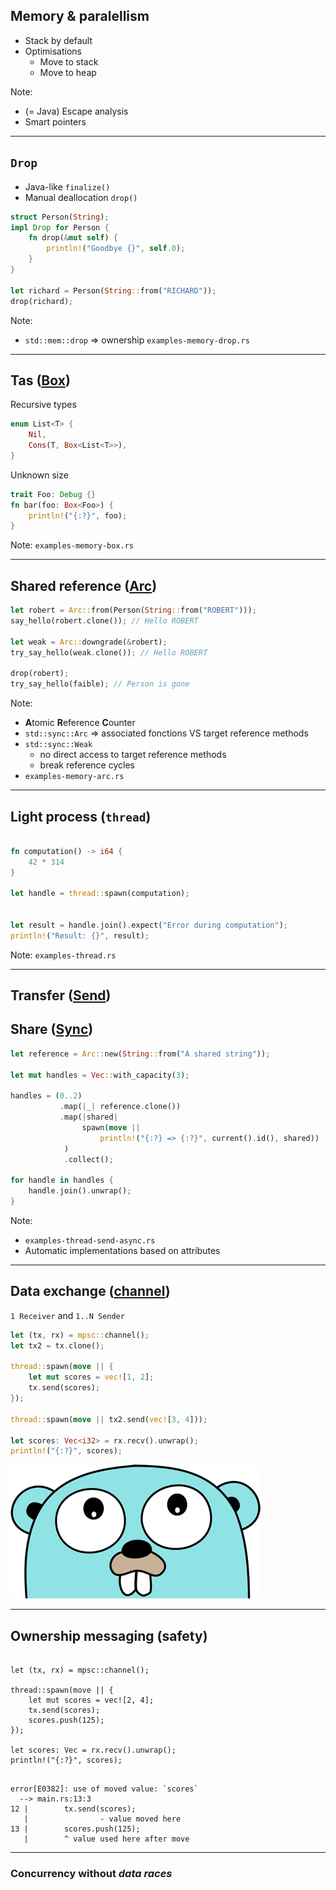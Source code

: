 ## Memory & paralellism

* Stack by default
* Optimisations
    * Move to stack
    * Move to heap

Note:
* (= Java) Escape analysis
* Smart pointers

---

## `Drop`

* Java-like `finalize()`
* Manual deallocation `drop()`

```rust
struct Person(String);
impl Drop for Person {
    fn drop(&mut self) {
        println!("Goodbye {}", self.0);
    }
}

let richard = Person(String::from("RICHARD"));
drop(richard);
```

Note:
* `std::mem::drop` => ownership
`examples-memory-drop.rs`

---

## Tas ([Box](https://doc.rust-lang.org/std/boxed/struct.Box.html))

Recursive types

```rust
enum List<T> {
    Nil,
    Cons(T, Box<List<T>>),
}
```

Unknown size

```rust
trait Foo: Debug {}
fn bar(foo: Box<Foo>) {
    println!("{:?}", foo);
}
```

Note:
`examples-memory-box.rs`

---

## Shared reference ([Arc](https://doc.rust-lang.org/std/sync/struct.Arc.html))

```rust
let robert = Arc::from(Person(String::from("ROBERT")));
say_hello(robert.clone()); // Hello ROBERT

let weak = Arc::downgrade(&robert);
try_say_hello(weak.clone()); // Hello ROBERT

drop(robert);
try_say_hello(faible); // Person is gone
```

Note:
* **A**tomic **R**eference **C**ounter
* `std::sync::Arc` => associated fonctions VS target reference methods
* `std::sync::Weak`
    * no direct access to target reference methods
    * break reference cycles
* `examples-memory-arc.rs`


---

## Light process (`thread`)

```rust

fn computation() -> i64 {
    42 * 314
}

let handle = thread::spawn(computation);


let result = handle.join().expect("Error during computation");
println!("Result: {}", result);

```

Note:
`examples-thread.rs`

---

## Transfer ([Send](https://doc.rust-lang.org/std/marker/trait.Send.html))
## Share ([Sync](https://doc.rust-lang.org/std/marker/trait.Sync.html))

```rust
let reference = Arc::new(String::from("A shared string"));

let mut handles = Vec::with_capacity(3);

handles = (0..2)
           .map(|_| reference.clone())
           .map(|shared|
                spawn(move ||
                    println!("{:?} => {:?}", current().id(), shared))
            )
            .collect();
                
for handle in handles {
    handle.join().unwrap();
}
```

Note:
* `examples-thread-send-async.rs`
* Automatic implementations based on attributes

---

## Data exchange ([channel](https://doc.rust-lang.org/std/sync/mpsc/fn.channel.html))

`1 Receiver` and `1..N Sender`

```rust
let (tx, rx) = mpsc::channel();
let tx2 = tx.clone();

thread::spawn(move || {
    let mut scores = vec![1, 2];
    tx.send(scores);
});

thread::spawn(move || tx2.send(vec![3, 4]));

let scores: Vec<i32> = rx.recv().unwrap();
println!("{:?}", scores);
```

![go_die](/assets/img/gopher_ahah.png) <!-- .element class="fragment fade-up" style="background:none; border:none; box-shadow:none;" -->

---

## Ownership messaging (safety)

<pre><code data-trim data-noescape class="rust">
let (tx, rx) = mpsc::channel();

thread::spawn(move || {
    let mut scores = vec![2, 4];
    tx.send(scores);
    <span class="fragment highlight-mark">scores.push(125);</span>
});

let scores: Vec<i32> = rx.recv().unwrap();
println!("{:?}", scores);
</code></pre>

<pre><code data-trim data-noescape class="rust"> 
error[E0382]: use of moved value: `scores`
  --> main.rs:13:3
12 | 		tx.send(scores);
   | 		        <span class="fragment highlight-mark">- value moved here</span>
13 | 		scores.push(125);
   | 		^ <span class="fragment highlight-mark">value used here after move</span>
</code></pre>
<!-- .element class="fragment" -->

---

### Concurrency without _data races_
